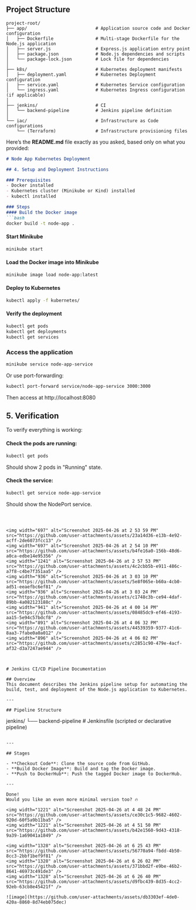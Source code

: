 ## Project Structure

```
project-root/
├── app/                          # Application source code and Docker configuration
│   ├── Dockerfile                # Multi-stage Dockerfile for the Node.js application
│   ├── server.js                 # Express.js application entry point
│   ├── package.json              # Node.js dependencies and scripts
│   └── package-lock.json         # Lock file for dependencies
│
├── k8s/                          # Kubernetes deployment manifests
│   ├── deployment.yaml           # Kubernetes Deployment configuration
│   ├── service.yaml              # Kubernetes Service configuration
│   └── ingress.yaml              # Kubernetes Ingress configuration (if applicable)
│
├── jenkins/                      # CI
│   └── backend-pipeline          # Jenkins pipeline definition
│
└── iac/                          # Infrastructure as Code configurations
    └── (Terraform)               # Infrastructure provisioning files
```

Here’s the **README.md** file exactly as you asked, based only on what you provided:

```markdown
# Node App Kubernetes Deployment

## 4. Setup and Deployment Instructions

### Prerequisites
- Docker installed
- Kubernetes cluster (Minikube or Kind) installed
- kubectl installed

### Steps
#### Build the Docker image
```bash
docker build -t node-app .
```

#### Start Minikube
```bash
minikube start
```

#### Load the Docker image into Minikube
```bash
minikube image load node-app:latest
```

#### Deploy to Kubernetes
```bash
kubectl apply -f kubernetes/
```

#### Verify the deployment
```bash
kubectl get pods
kubectl get deployments
kubectl get services
```

### Access the application
```bash
minikube service node-app-service
```
Or use port-forwarding:
```bash
kubectl port-forward service/node-app-service 3000:3000
```
Then access at http://localhost:8080

## 5. Verification

To verify everything is working:

#### Check the pods are running:
```bash
kubectl get pods
```
Should show 2 pods in "Running" state.

#### Check the service:
```bash
kubectl get service node-app-service
```
Should show the NodePort service.
```



<img width="697" alt="Screenshot 2025-04-26 at 2 53 59 PM" src="https://github.com/user-attachments/assets/23a14d36-e13b-4e92-acff-2de6073fcc13" />
<img width="697" alt="Screenshot 2025-04-26 at 2 54 10 PM" src="https://github.com/user-attachments/assets/b4fe16a0-156b-48d6-a0ca-edbe14e95356" />
<img width="1241" alt="Screenshot 2025-04-26 at 2 57 53 PM" src="https://github.com/user-attachments/assets/4c2cbb5b-e911-486c-a7f8-c4be7f351aa5" />
<img width="936" alt="Screenshot 2025-04-26 at 3 03 10 PM" src="https://github.com/user-attachments/assets/5e8f065e-b60a-4cb0-ad51-eeaefbc6ef81" />
<img width="936" alt="Screenshot 2025-04-26 at 3 03 24 PM" src="https://github.com/user-attachments/assets/c1748c3b-ce94-4daf-89bb-4a082123188c" />
<img width="941" alt="Screenshot 2025-04-26 at 4 00 14 PM" src="https://github.com/user-attachments/assets/08485dc9-ef46-4193-aa15-5e94c57bdcf8" />
<img width="891" alt="Screenshot 2025-04-26 at 4 06 32 PM" src="https://github.com/user-attachments/assets/44539359-9377-41c6-8aa3-7fabe0a0a012" />
<img width="896" alt="Screenshot 2025-04-26 at 4 06 02 PM" src="https://github.com/user-attachments/assets/c2851c90-479e-4acf-af32-d3a7247ae944" />



# Jenkins CI/CD Pipeline Documentation

## Overview
This document describes the Jenkins pipeline setup for automating the build, test, and deployment of the Node.js application to Kubernetes.

---

## Pipeline Structure

```
jenkins/
└── backend-pipeline    # Jenkinsfile (scripted or declarative pipeline)
```

---

## Stages

- **Checkout Code**: Clone the source code from GitHub.
- **Build Docker Image**: Build and tag the Docker image.
- **Push to DockerHub**: Push the tagged Docker image to DockerHub.

---

Done!  
Would you like an even more minimal version too? 🔥

<img width="1221" alt="Screenshot 2025-04-26 at 4 48 24 PM" src="https://github.com/user-attachments/assets/ce30c1c5-9682-4602-920d-60f5a9b11ba5" />
<img width="1221" alt="Screenshot 2025-04-26 at 4 51 50 PM" src="https://github.com/user-attachments/assets/b42e1560-9d43-4318-9a39-1a69041a1849" />

<img width="1328" alt="Screenshot 2025-04-26 at 6 25 43 PM" src="https://github.com/user-attachments/assets/56770a94-fbdd-4b50-8cc3-2bbf1bef9f81" />
<img width="1328" alt="Screenshot 2025-04-26 at 6 26 02 PM" src="https://github.com/user-attachments/assets/371bbd2f-e9be-46b2-8641-46973c491de3" />
<img width="1328" alt="Screenshot 2025-04-26 at 6 26 40 PM" src="https://github.com/user-attachments/assets/d9fbc439-8d35-4cc2-92eb-63cb8e45421f" />

![image](https://github.com/user-attachments/assets/db3303ef-4de0-420a-8860-8d74eb075dec)





